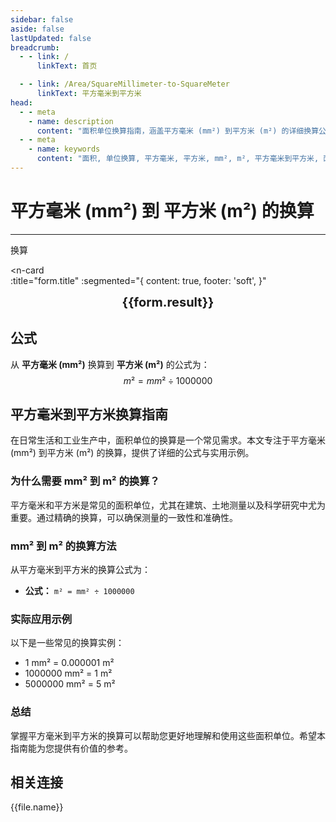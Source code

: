 ```yaml
---
sidebar: false
aside: false
lastUpdated: false
breadcrumb:
  - - link: /
      linkText: 首页

  - - link: /Area/SquareMillimeter-to-SquareMeter
      linkText: 平方毫米到平方米
head:
  - - meta
    - name: description
      content: "面积单位换算指南，涵盖平方毫米 (mm²) 到平方米 (m²) 的详细换算公式与说明。"
  - - meta
    - name: keywords
      content: "面积, 单位换算, 平方毫米, 平方米, mm², m², 平方毫米到平方米, 面积换算指南, 平方毫米换算平方米, 平方毫米到平方米, 平方米换算, 平方毫米转平方米, 平方米计算, 建筑面积计算, 土地测量面积, 平方毫米符号, 平方米符号, 面积单位对照, 平方毫米换算表, 平方米换算公式, 面积转换工具, 平方毫米计算, 平方米计算器, 面积换算公式, 建筑测量单位, 科学研究面积, 工业生产面积, 平方毫米到平方米公式, 平方米面积计算, 面积单位转换, 工程测量单位, 精密制造面积, 平方毫米平方米对照表, 面积计算工具, 标准面积单位"
---
```

# 平方毫米 (mm²) 到 平方米 (m²) 的换算
---
<script setup>
import { onMounted, reactive, inject, ref } from 'vue'
import { NButton, NForm, NFormItem, NInput, NInputNumber, NSelect, NCard, useMessage,NGrid ,NGi } from 'naive-ui'
import { defineClientComponent } from 'vitepress'
import { Area } from '../../files';
const seoKey = [
  '平方毫米换算平方米',
  '平方毫米到平方米',
  '平方米换算',
  '面积单位换算',
  '平方毫米转平方米',
  '平方米计算',
  '建筑面积计算',
  '土地测量面积',
  '平方毫米符号',
  '平方米符号',
  '面积单位对照',
  '平方毫米换算表',
  '平方米换算公式',
  '面积转换工具',
  '平方毫米计算',
  '平方米计算器',
  '面积换算公式',
  '建筑测量单位',
  '科学研究面积',
  '工业生产面积',
  '平方毫米到平方米公式',
  '平方米面积计算',
  '面积单位转换',
  '工程测量单位',
  '精密制造面积',
  '平方毫米平方米对照表',
  '面积计算工具',
  '标准面积单位'
]
const convert = inject('convert')

const form = reactive({
  number: null,
  result: '',
  title: '平方毫米 (mm²) 到平方米 (m²) 的换算',
})

const convertHandler = () => {
  if (form.number !== null && !isNaN(form.number)) {
    const convertedValue = parseFloat(form.number) / 1000000
    form.result = `${form.number}mm² = ${convertedValue.toFixed(6)}m²`
  } else {
    form.result = '请输入有效的数值。'
  }
}
</script>

<n-form size="large" :model="form">
  <n-form-item label="平方毫米 (mm²)">
    <n-input-number v-model:value="form.number" placeholder="输入平方毫米" style="width: 100%" />
  </n-form-item>
  <n-form-item>
    <n-button type="info" @click="convertHandler" block>换算</n-button>
  </n-form-item>
</n-form>

<n-card  
  :title="form.title"
  :segmented="{
    content: true,
    footer: 'soft',
  }"
>
  <div  style="text-align:center;font-size:20px;">
    <strong>{{form.result}}</strong>
  </div>
    <template #footer>
    <div>
      <span v-for="item of seoKey">{{item}}，</span>
    </div>
  </template>
</n-card>

## 公式

从 **平方毫米 (mm²)** 换算到 **平方米 (m²)** 的公式为：
$$ m² = mm² \div 1000000 $$

## 平方毫米到平方米换算指南

在日常生活和工业生产中，面积单位的换算是一个常见需求。本文专注于平方毫米 (mm²) 到平方米 (m²) 的换算，提供了详细的公式与实用示例。

### 为什么需要 mm² 到 m² 的换算？

平方毫米和平方米是常见的面积单位，尤其在建筑、土地测量以及科学研究中尤为重要。通过精确的换算，可以确保测量的一致性和准确性。

### mm² 到 m² 的换算方法

从平方毫米到平方米的换算公式为：

- **公式：** `m² = mm² ÷ 1000000`

### 实际应用示例

以下是一些常见的换算实例：

- 1 mm² = 0.000001 m²
- 1000000 mm² = 1 m²
- 5000000 mm² = 5 m²

### 总结

掌握平方毫米到平方米的换算可以帮助您更好地理解和使用这些面积单位。希望本指南能为您提供有价值的参考。

## 相关连接
<n-grid x-gap="12" :cols="2">
  <n-gi v-for="(file, index) in Area" :key="index">
    <n-button
      text
      tag="a"
      :href="file.path"
      type="info"
    >
      {{file.name}}
    </n-button>
  </n-gi>
</n-grid>